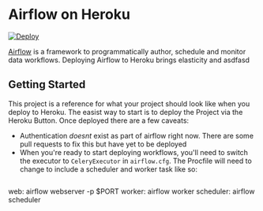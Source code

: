 # Airflow on Heroku

[![Deploy](https://www.herokucdn.com/deploy/button.svg)](https://heroku.com/deploy?template=https://github.com/neovintage/airflow-button-test)

[Airflow](https://github.com/airbnb/airflow) is a framework to programmatically
author, schedule and monitor data workflows. Deploying Airflow to Heroku brings
elasticity and asdfasd

## Getting Started

This project is a reference for what your project should look like when you
deploy to Heroku. The easist way to start is to deploy the Project via the
Heroku Button. Once deployed there are a few caveats:

* Authentication _doesnt_ exist as part of airflow right now. There are some
  pull requests to fix this but have yet to be deployed
* When you're ready to start deploying workflows, you'll need to switch the
  executor to `CeleryExecutor` in `airflow.cfg`. The Procfile will need to
  change to include a scheduler and worker task like so:
  ```
web: airflow webserver -p $PORT
worker: airflow worker
scheduler: airflow scheduler
```
